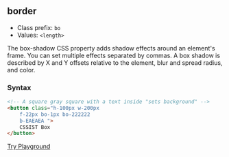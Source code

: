 ## border
- Class prefix: `bo`
- Values: `<length>`

The box-shadow CSS property adds shadow effects around an element's frame. You can set multiple effects separated by commas. A box shadow is described by X and Y offsets relative to the element, blur and spread radius, and color.
### Syntax
```html
<!-- A square gray square with a text inside "sets background" -->
<button class="h-100px w-200px 
    f-22px bo-1px bo-222222 
    b-EAEAEA "> 
    CSSIST Box 
</button>
 ```
[Try Playground](../../../cssist/demo)

